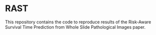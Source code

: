 # RAST

This repository contains the code to reproduce results of the Risk-Aware Survival Time Prediction from Whole Slide Pathological Images paper.


